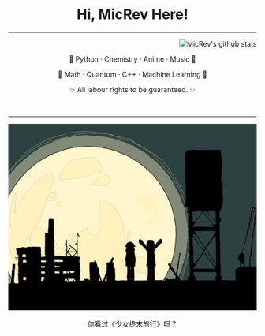 <h1 align="center">Hi, MicRev Here!</h1>

---
<div>
    <div align="center">
      <a href="https://github.com/MicRev"><img src="https://github-readme-stats.vercel.app/api/top-langs/?username=MicRev&theme=merko&hide_border=true" alt="MicRev's github stats" align="right"></a>
      <br>
    </div>
    <p align="center">
      🔭 Python · Chemistry · Anime · Music 🔭
    </p>
    <p align="center">
      🌱 Math · Quantum · C++ · Machine Learning 🌱
    </p>
    <p align="center">
      ✨ All labour rights to be guaranteed. ✨
    </p>
</div>
<br>

---


<a href="https://www.nicovideo.jp/watch/so32076401"><img src="shyojo.jpg" alt="谁不喜欢少女终末旅行"></img></a>

<p align="center">你看过《少女终末旅行》吗？</p>
